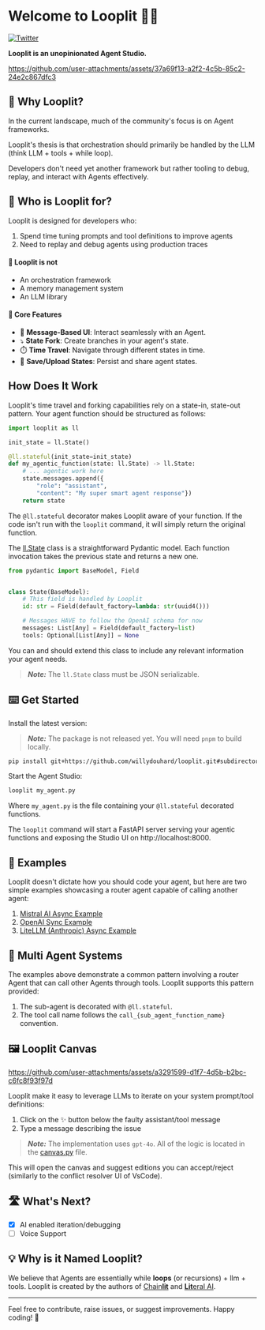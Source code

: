# Welcome to Looplit 🔁💡

[![Twitter](https://img.shields.io/twitter/url/https/twitter.com/chainlit_io.svg?style=social&label=Follow%20%40chainlit_io)](https://twitter.com/chainlit_io)

**Looplit is an unopinionated Agent Studio.**

https://github.com/user-attachments/assets/37a69f13-a2f2-4c5b-85c2-24e2c867dfc3

## 🤔 Why Looplit?

In the current landscape, much of the community's focus is on Agent frameworks. 

Looplit's thesis is that orchestration should primarily be handled by the LLM (think LLM + tools + while loop).

Developers don't need yet another framework but rather tooling to debug, replay, and interact with Agents effectively.

## 💁 Who is Looplit for?

Looplit is designed for developers who:

1. Spend time tuning prompts and tool definitions to improve agents
2. Need to replay and debug agents using production traces

#### 🙅 Looplit is not
- An orchestration framework
- A memory management system
- An LLM library

#### 🔧 Core Features

- 💬 **Message-Based UI**: Interact seamlessly with an Agent.
- ⤵️ **State Fork**: Create branches in your agent's state.
- ⏱️ **Time Travel**: Navigate through different states in time.
- 💾 **Save/Upload States**: Persist and share agent states.

## How Does It Work

Looplit's time travel and forking capabilities rely on a state-in, state-out pattern. Your agent function should be structured as follows:

```python
import looplit as ll

init_state = ll.State()

@ll.stateful(init_state=init_state)
def my_agentic_function(state: ll.State) -> ll.State:
    # ... agentic work here
    state.messages.append({
        "role": "assistant",
        "content": "My super smart agent response"})
    return state
```

The `@ll.stateful` decorator makes Looplit aware of your function. If the code isn't run with the `looplit` command, it will simply return the original function.

The [ll.State](/backend/looplit/state/__init__.py) class is a straightforward Pydantic model. Each function invocation takes the previous state and returns a new one.

```py
from pydantic import BaseModel, Field


class State(BaseModel):
    # This field is handled by Looplit
    id: str = Field(default_factory=lambda: str(uuid4()))

    # Messages HAVE to follow the OpenAI schema for now
    messages: List[Any] = Field(default_factory=list)
    tools: Optional[List[Any]] = None
```

You can and should extend this class to include any relevant information your agent needs.

> **_Note:_** The `ll.State` class must be JSON serializable.

## ⌨️ Get Started

Install the latest version:

> **_Note:_** The package is not released yet. You will need `pnpm` to build locally.

```sh
pip install git+https://github.com/willydouhard/looplit.git#subdirectory=backend/
```

Start the Agent Studio:

```sh
looplit my_agent.py
```

Where `my_agent.py` is the file containing your `@ll.stateful` decorated functions.

The `looplit` command will start a FastAPI server serving your agentic functions and exposing the Studio UI on http://localhost:8000.

## 🤖 Examples

Looplit doesn't dictate how you should code your agent, but here are two simple examples showcasing a router agent capable of calling another agent:

1. [Mistral AI Async Example](./examples/mistral_multi_agent/)
2. [OpenAI Sync Example](./examples/openai_multi_agent/)
3. [LiteLLM (Anthropic) Async Example](./examples/anthropic_multi_agent/)

## 🤙 Multi Agent Systems

The examples above demonstrate a common pattern involving a router Agent that can call other Agents through tools. Looplit supports this pattern provided:

1. The sub-agent is decorated with `@ll.stateful`.
2. The tool call name follows the `call_{sub_agent_function_name}` convention.

## 🖼️ Looplit Canvas

https://github.com/user-attachments/assets/a3291599-d1f7-4d5b-b2bc-c6fc8f93f97d

Looplit make it easy to leverage LLMs to iterate on your system prompt/tool definitions:
1. Click on the ✨ button below the faulty assistant/tool message
2. Type a message describing the issue

> **_Note:_** The implementation uses `gpt-4o`. All of the logic is located in the [canvas.py](/backend/looplit/canvas.py) file.

This will open the canvas and suggest editions you can accept/reject (similarly to the conflict resolver UI of VsCode).

## 🛣️ What's Next?

- [x] AI enabled iteration/debugging
- [ ] Voice Support

## 💡 Why is it Named Looplit?

We believe that Agents are essentially while **loops** (or recursions) + llm + tools. Looplit is created by the authors of [Chain**lit**](https://github.com/Chainlit/chainlit) and [**Lit**eral AI](https://www.literalai.com/).

---

Feel free to contribute, raise issues, or suggest improvements. Happy coding! 🚀
